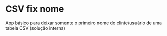 # CSV fix nome 
 App básico para deixar somente o primeiro nome do clinte/usuário de uma tabela CSV (solução interna)
